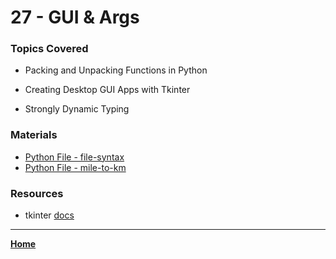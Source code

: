 # 27 - GUI & Args

### Topics Covered

* Packing and Unpacking Functions in Python

* Creating Desktop GUI Apps with Tkinter

* Strongly Dynamic Typing



### Materials

* [Python File - file-syntax](./027.py)
* [Python File - mile-to-km](./miletokm.py)

### Resources

* tkinter [docs](https://tcl.tk/man/tcl8.6/TkCmd/entry.htm)


---

**[Home](../README.md)**